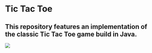 # Tic Tac Toe
This repository features an implementation of the classic Tic Tac Toe game build in Java.
---
<img src="https://media.discordapp.net/attachments/1029100829560549527/1324117439583227916/image.png?ex=6776fbf6&is=6775aa76&hm=b7b18ce440bdf99ded412a14f19ed11c4f8f4f727a8007daf29fd3db0b4d90db&=&format=webp&quality=lossless&width=770&height=778" />
